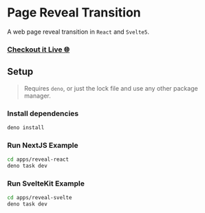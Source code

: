 # Page Reveal Transition

A web page reveal transition in `React` and `Svelte5`.

### [Checkout it Live 🌐](https://neo-ciber94.github.io/web-page-reveal-transition)

## Setup

> Requires `deno`, or just the lock file and use any other package manager.

### Install dependencies

```bash
deno install
```

### Run NextJS Example

```bash
cd apps/reveal-react
deno task dev
```

### Run SvelteKit Example

```bash
cd apps/reveal-svelte
deno task dev
```
